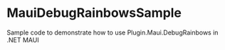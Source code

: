# MauiDebugRainbowsSample
 Sample code to demonstrate how to use Plugin.Maui.DebugRainbows in .NET MAUI
